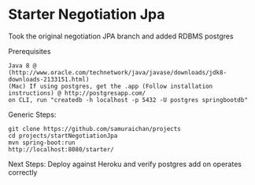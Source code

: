 # Starter Negotiation Jpa

Took the original negotiation JPA branch and added RDBMS postgres 

Prerequisites

    Java 8 @ (http://www.oracle.com/technetwork/java/javase/downloads/jdk8-downloads-2133151.html)
    (Mac) If using postgres, get the .app (Follow installation instructions) @ http://postgresapp.com/
    on CLI, run "createdb -h localhost -p 5432 -U postgres springbootdb"

Generic Steps:

    git clone https://github.com/samuraichan/projects
    cd projects/startNegotiationJpa
    mvn spring-boot:run
    http://localhost:8080/starter/
    
Next Steps:
	Deploy against Heroku and verify postgres add on operates correctly
